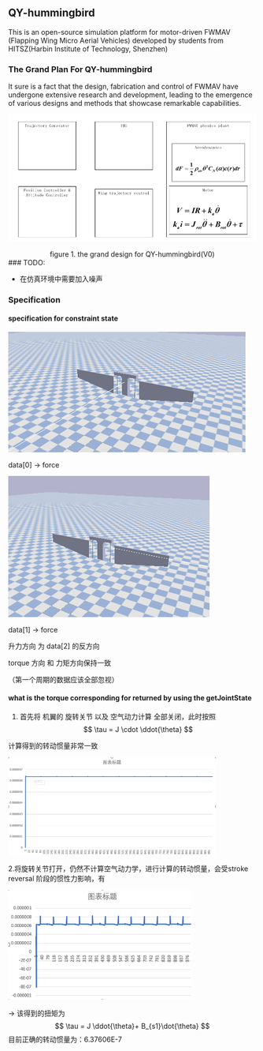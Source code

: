 ## QY-hummingbird

This is an open-source simulation platform for motor-driven FWMAV (Flapping Wing Micro Aerial Vehicles) developed by students from HITSZ(Harbin Institute of Technology, Shenzhen)

### The Grand Plan For QY-hummingbird

It sure is a fact that the design, fabrication and control of FWMAV have undergone extensive research and development, leading to the emergence of various designs and methods that showcase remarkable capabilities.

![1686841707671](image/README/1686841707671.png) 

<center>
figure 1. the grand design for QY-hummingbird(V0) 
</center>
### TODO:

- 在仿真环境中需要加入噪声



### Specification

#### specification for constraint state 

![image-20230918154137874](README/image-20230918154137874.png)

data[0] -> force

![image-20230918154321556](README/image-20230918154321556.png)

data[1] -> force 

升力方向 为 data[2] 的反方向

torque 方向 和 力矩方向保持一致

（第一个周期的数据应该全部忽视）

#### what is the torque corresponding for returned by using the getJointState

1. 首先将 机翼的 旋转关节 以及 空气动力计算 全部关闭，此时按照 
   $$
   \tau = J \cdot \ddot{\theta}
   $$

计算得到的转动惯量非常一致 

<img src="README/image-20230921113319773.png" alt="image-20230921113319773" style="zoom:50%;" />

2.将旋转关节打开，仍然不计算空气动力学，进行计算的转动惯量，会受stroke reversal 阶段的惯性力影响，有

<img src="README/image-20230921113718973.png" alt="image-20230921113718973" style="zoom: 80%;" />

-> 该得到的扭矩为
$$
\tau = J \ddot{\theta}+ B_{s1}\dot{\theta}
$$
目前正确的转动惯量为：6.37606E-7
